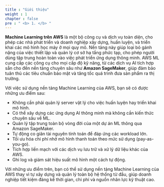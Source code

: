 ```yaml
---
title : "Giới thiệu"
weight : 1 
chapter : false
pre : " <b> 1. </b> "
---
```

**Machine Learning trên AWS** là một bộ công cụ và dịch vụ toàn diện, cho phép các nhà phát triển và doanh nghiệp xây dựng, huấn luyện, và triển khai các mô hình học máy ở mọi quy mô. Nền tảng này giúp loại bỏ gánh nặng của việc thiết lập và quản lý cơ sở hạ tầng phức tạp, cho phép người dùng tập trung hoàn toàn vào việc phát triển ứng dụng thông minh. AWS ML cung cấp các công cụ cho mọi cấp độ kỹ năng, từ các dịch vụ AI tích hợp sẵn cho đến nền tảng chuyên sâu như **Amazon SageMaker**, giúp đảm bảo tuân thủ các tiêu chuẩn bảo mật và tăng tốc quá trình đưa sản phẩm ra thị trường.

Với việc sử dụng nền tảng Machine Learning của AWS, bạn sẽ có được những ưu điểm sau:
- Không cần phải quản lý server vật lý cho việc huấn luyện hay triển khai mô hình.
- Có thể xây dựng các ứng dụng AI thông minh mà không cần kiến thức chuyên sâu về ML.
- Quản lý tập trung toàn bộ vòng đời của một dự án ML thông qua Amazon SageMaker.
- Tự động co giãn tài nguyên tính toán để đáp ứng các workload lớn.
- Tối ưu hóa chi phí nhờ mô hình thanh toán theo mức sử dụng (pay-as-you-go).
- Tích hợp liền mạch với các dịch vụ lưu trữ và xử lý dữ liệu khác của AWS.
- Ghi log và giám sát hiệu suất mô hình một cách tự động.

Với những ưu điểm trên, bạn có thể sử dụng nền tảng Machine Learning của AWS thay vì tự xây dựng và quản lý toàn bộ hệ thống từ đầu, giúp doanh nghiệp tiết kiệm đáng kể thời gian, chi phí và nguồn nhân lực kỹ thuật cao.







